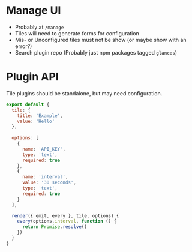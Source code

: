 # Manage UI

* Probably at `/manage`
* Tiles will need to generate forms for configuration
* Mis- or Unconfigured tiles must not be show (or maybe show with an error?)
* Search plugin repo (Probably just npm packages tagged `glances`)

# Plugin API

Tile plugins should be standalone, but may need configuration.

```javascript
export default {  
  tile: {
    title: 'Example',
    value: 'Hello'
  },
  
  options: [
    {
      name: 'API_KEY',
      type: 'text',
      required: true
    },
    {
      name: 'interval',
      value: '30 seconds',
      type: 'text',
      required: true
    }
  ],

  render({ emit, every }, tile, options) {
    every(options.interval, function () {
      return Promise.resolve()
    })
  }
}

```
